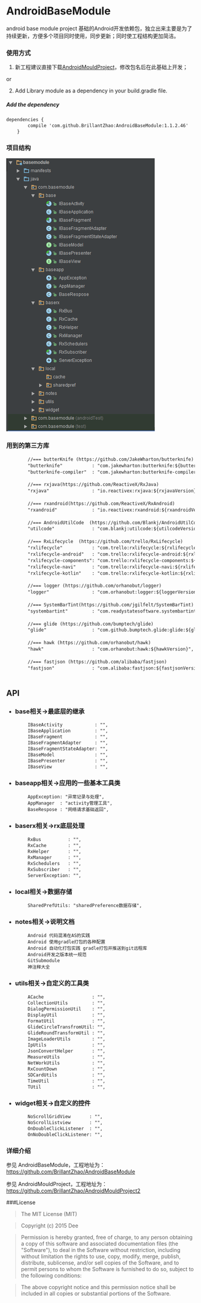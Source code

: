 # AndroidBaseModule
android base module project
基础的Android开发依赖包，独立出来主要是为了持续更新，方便多个项目同时使用，同步更新；同时使工程结构更加简洁。

### 使用方式

1) 新工程建议直接下载[AndroidMouldProject](https://github.com/BrillantZhao/AndroidMouldProject2)，修改包名后在此基础上开发；
    
or

2) Add Library module as a dependency in your build.gradle file.

##### Add the dependency

    dependencies {
	        compile 'com.github.BrillantZhao:AndroidBaseModule:1.1.2.46'
	    }
	
### 项目结构
![Alt text](https://github.com/BrillantZhao/AndroidBaseModule/blob/master/images/product_menu.png)

### 用到的第三方库

```xml
        //=== butterKnife (https://github.com/JakeWharton/butterknife)
        "butterknife"           : "com.jakewharton:butterknife:${butterKnifeVersion}",
        "butterknife-compiler"  : "com.jakewharton:butterknife-compiler:${butterKnifeVersion}",

        //=== rxjava(https://github.com/ReactiveX/RxJava)
        "rxjava"                : "io.reactivex:rxjava:${rxjavaVersion}",

        //=== rxandroid(https://github.com/ReactiveX/RxAndroid)
        "rxandroid"             : "io.reactivex:rxandroid:${rxandroidVersion}",

        //=== AndroidUtilCode  (https://github.com/Blankj/AndroidUtilCode)
        "utilcode"              : "com.blankj:utilcode:${utilcodeVersion}",

        //=== RxLifecycle  (https://github.com/trello/RxLifecycle)
        "rxlifecycle"           : "com.trello:rxlifecycle:${rxlifecycleVersion}",
        "rxlifecycle-android"   : "com.trello:rxlifecycle-android:${rxlifecycleVersion}",
        "rxlifecycle-components": "com.trello:rxlifecycle-components:${rxlifecycleVersion}",
        "rxlifecycle-navi"      : "com.trello:rxlifecycle-navi:${rxlifecycleVersion}",
        "rxlifecycle-kotlin"    : "com.trello:rxlifecycle-kotlin:${rxlifecycleVersion}",

        //=== logger (https://github.com/orhanobut/logger)
        "logger"                : "com.orhanobut:logger:${loggerVersion}",

        //=== SystemBarTint(https://github.com/jgilfelt/SystemBarTint)
        "systembartint"         : "com.readystatesoftware.systembartint:systembartint:${systembartintVersion}",

        //=== glide (https://github.com/bumptech/glide)
        "glide"                 : "com.github.bumptech.glide:glide:${glideVersion}",

        //=== hawk (https://github.com/orhanobut/hawk)
        "hawk"                  : "com.orhanobut:hawk:${hawkVersion}",

        //=== fastjson (https://github.com/alibaba/fastjson)
        "fastjson"              : "com.alibaba:fastjson:${fastjsonVersion}"
            
```

## API

* ### base相关→最底层的继承
```
        IBaseActivity            : "",
        IBaseApplication         : "",
        IBaseFragment            : "",
        IBaseFragmentAdapter     : "",
        IBaseFragmentStateAdapter: "",
        IBaseModel               : "",
        IBasePresenter           : "",
        IBaseView                : "",
```

* ### baseapp相关→应用的一些基本工具类
```
        AppException: "异常记录与处理",
        AppManager  : "activity管理工具",
        BaseRespose : "网络请求基础返回",
```

* ### baserx相关→rx底层处理
```
        RxBus          : "",
        RxCache        : "",
        RxHelper       : "",
        RxManager      : "",
        RxSchedulers   : "",
        RxSubscriber   : "",
        ServerException: "",
```

* ### local相关→数据存储
```
        SharedPrefUtils: "sharedPreference数据存储",
```

* ### notes相关→说明文档
```
        Android 代码混淆在AS的实践
        Android 使用gradle打包的各种配置
        Android 自动化打包实践 gradle打包并推送到git远程库
        Android开发之版本统一规范
        GitSubmodule
        神注释大全
```

* ### utils相关→自定义的工具类
```
        ACache                  : "",
        CollectionUtils         : "",
        DialogPermissionUtil    : "",
        DisplayUtil             : "",
        FormatUtil              : "",
        GlideCircleTransfromUtil: "",
        GlideRoundTransformUtil : "",
        ImageLoaderUtils        : "",
        IpUtils                 : "",
        JsonConvertHelper       : "",
        MeasureUtils            : "",
        NetWorkUtils            : "",
        RxCountDown             : "",
        SDCardUtils             : "",
        TimeUtil                : "",
        TUtil                   : "",
```
	       
* ### widget相关→自定义的控件
```
        NoScrollGridView       : "",
        NoScrollListview       : "",
        OnDoubleClickListener  : "",
        OnNoDoubleClickListener: "",
```
	       
### 详细介绍
参见 AndroidBaseModule，工程地址为：https://github.com/BrillantZhao/AndroidBaseModule

参见 AndroidMouldProject，工程地址为：https://github.com/BrillantZhao/AndroidMouldProject2

###License
>The MIT License (MIT)

>Copyright (c) 2015 Dee

>Permission is hereby granted, free of charge, to any person obtaining a copy
of this software and associated documentation files (the "Software"), to deal
in the Software without restriction, including without limitation the rights
to use, copy, modify, merge, publish, distribute, sublicense, and/or sell
copies of the Software, and to permit persons to whom the Software is
furnished to do so, subject to the following conditions:

>The above copyright notice and this permission notice shall be included in all
copies or substantial portions of the Software.